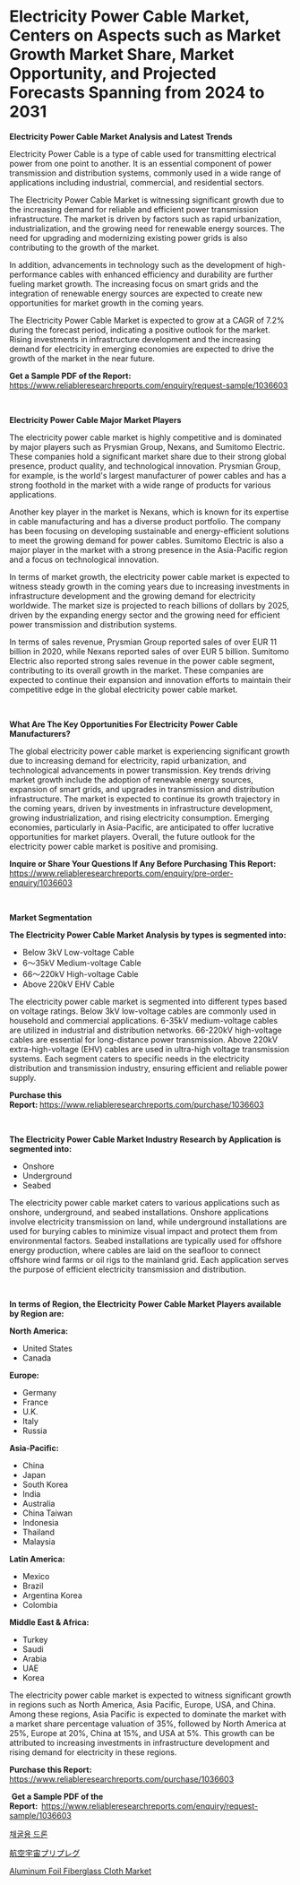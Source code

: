 <p><h1>Electricity Power Cable Market, Centers on Aspects such as Market Growth Market Share, Market Opportunity, and Projected Forecasts Spanning from 2024 to 2031</h1></p><p><strong>Electricity Power Cable Market Analysis and Latest Trends</strong></p>
<p><p>Electricity Power Cable is a type of cable used for transmitting electrical power from one point to another. It is an essential component of power transmission and distribution systems, commonly used in a wide range of applications including industrial, commercial, and residential sectors.</p><p>The Electricity Power Cable Market is witnessing significant growth due to the increasing demand for reliable and efficient power transmission infrastructure. The market is driven by factors such as rapid urbanization, industrialization, and the growing need for renewable energy sources. The need for upgrading and modernizing existing power grids is also contributing to the growth of the market.</p><p>In addition, advancements in technology such as the development of high-performance cables with enhanced efficiency and durability are further fueling market growth. The increasing focus on smart grids and the integration of renewable energy sources are expected to create new opportunities for market growth in the coming years.</p><p>The Electricity Power Cable Market is expected to grow at a CAGR of 7.2% during the forecast period, indicating a positive outlook for the market. Rising investments in infrastructure development and the increasing demand for electricity in emerging economies are expected to drive the growth of the market in the near future.</p></p>
<p><strong>Get a Sample PDF of the Report:&nbsp;</strong> <a href="https://www.reliableresearchreports.com/enquiry/request-sample/1036603">https://www.reliableresearchreports.com/enquiry/request-sample/1036603</a></p>
<p>&nbsp;</p>
<p><strong>Electricity Power Cable Major Market Players</strong></p>
<p><p>The electricity power cable market is highly competitive and is dominated by major players such as Prysmian Group, Nexans, and Sumitomo Electric. These companies hold a significant market share due to their strong global presence, product quality, and technological innovation. Prysmian Group, for example, is the world's largest manufacturer of power cables and has a strong foothold in the market with a wide range of products for various applications.</p><p>Another key player in the market is Nexans, which is known for its expertise in cable manufacturing and has a diverse product portfolio. The company has been focusing on developing sustainable and energy-efficient solutions to meet the growing demand for power cables. Sumitomo Electric is also a major player in the market with a strong presence in the Asia-Pacific region and a focus on technological innovation.</p><p>In terms of market growth, the electricity power cable market is expected to witness steady growth in the coming years due to increasing investments in infrastructure development and the growing demand for electricity worldwide. The market size is projected to reach billions of dollars by 2025, driven by the expanding energy sector and the growing need for efficient power transmission and distribution systems.</p><p>In terms of sales revenue, Prysmian Group reported sales of over EUR 11 billion in 2020, while Nexans reported sales of over EUR 5 billion. Sumitomo Electric also reported strong sales revenue in the power cable segment, contributing to its overall growth in the market. These companies are expected to continue their expansion and innovation efforts to maintain their competitive edge in the global electricity power cable market.</p></p>
<p>&nbsp;</p>
<p><strong>What Are The Key Opportunities For Electricity Power Cable Manufacturers?</strong></p>
<p><p>The global electricity power cable market is experiencing significant growth due to increasing demand for electricity, rapid urbanization, and technological advancements in power transmission. Key trends driving market growth include the adoption of renewable energy sources, expansion of smart grids, and upgrades in transmission and distribution infrastructure. The market is expected to continue its growth trajectory in the coming years, driven by investments in infrastructure development, growing industrialization, and rising electricity consumption. Emerging economies, particularly in Asia-Pacific, are anticipated to offer lucrative opportunities for market players. Overall, the future outlook for the electricity power cable market is positive and promising.</p></p>
<p><strong>Inquire or Share Your Questions If Any Before Purchasing This Report:</strong> <a href="https://www.reliableresearchreports.com/enquiry/pre-order-enquiry/1036603">https://www.reliableresearchreports.com/enquiry/pre-order-enquiry/1036603</a></p>
<p>&nbsp;</p>
<p><strong>Market Segmentation</strong></p>
<p><strong>The Electricity Power Cable Market Analysis by types is segmented into:</strong></p>
<p><ul><li>Below 3kV Low-voltage Cable</li><li>6～35kV Medium-voltage Cable</li><li>66～220kV High-voltage Cable</li><li>Above 220kV EHV Cable</li></ul></p>
<p><p>The electricity power cable market is segmented into different types based on voltage ratings. Below 3kV low-voltage cables are commonly used in household and commercial applications. 6-35kV medium-voltage cables are utilized in industrial and distribution networks. 66-220kV high-voltage cables are essential for long-distance power transmission. Above 220kV extra-high-voltage (EHV) cables are used in ultra-high voltage transmission systems. Each segment caters to specific needs in the electricity distribution and transmission industry, ensuring efficient and reliable power supply.</p></p>
<p><strong>Purchase this Report:&nbsp;</strong><a href="https://www.reliableresearchreports.com/purchase/1036603">https://www.reliableresearchreports.com/purchase/1036603</a></p>
<p>&nbsp;</p>
<p><strong>The Electricity Power Cable Market Industry Research by Application is segmented into:</strong></p>
<p><ul><li>Onshore</li><li>Underground</li><li>Seabed</li></ul></p>
<p><p>The electricity power cable market caters to various applications such as onshore, underground, and seabed installations. Onshore applications involve electricity transmission on land, while underground installations are used for burying cables to minimize visual impact and protect them from environmental factors. Seabed installations are typically used for offshore energy production, where cables are laid on the seafloor to connect offshore wind farms or oil rigs to the mainland grid. Each application serves the purpose of efficient electricity transmission and distribution.</p></p>
<p>&nbsp;</p>
<p><strong>In terms of Region, the Electricity Power Cable Market Players available by Region are:</strong></p>
<p>
    <p> <strong> North America: </strong>
        <ul>
            <li>United States</li>
            <li>Canada</li>
        </ul>
        </p> 
    <p> <strong> Europe: </strong>
        <ul>
            <li>Germany</li>
            <li>France</li>
            <li>U.K.</li>
            <li>Italy</li>
            <li>Russia</li>
        </ul>
        </p> 
    <p> <strong> Asia-Pacific: </strong>
        <ul>
            <li>China</li>
            <li>Japan</li>
            <li>South Korea</li>
            <li>India</li>
            <li>Australia</li>
            <li>China Taiwan</li>
            <li>Indonesia</li>
            <li>Thailand</li>
            <li>Malaysia</li>
        </ul>
        </p> 
    <p> <strong> Latin America: </strong>
        <ul>
            <li>Mexico</li>
            <li>Brazil</li>
            <li>Argentina Korea</li>
            <li>Colombia</li>
        </ul>
        </p> 
    <p> <strong> Middle East & Africa: </strong>
        <ul>
            <li>Turkey</li>
            <li>Saudi</li>
            <li>Arabia</li>
            <li>UAE</li>
            <li>Korea</li>
        </ul>
    </p>
    </p>
<p><p>The electricity power cable market is expected to witness significant growth in regions such as North America, Asia Pacific, Europe, USA, and China. Among these regions, Asia Pacific is expected to dominate the market with a market share percentage valuation of 35%, followed by North America at 25%, Europe at 20%, China at 15%, and USA at 5%. This growth can be attributed to increasing investments in infrastructure development and rising demand for electricity in these regions.</p></p>
<p><strong>Purchase this Report: </strong><a href="https://www.reliableresearchreports.com/purchase/1036603">https://www.reliableresearchreports.com/purchase/1036603</a></p>
<p>&nbsp;<strong>Get a Sample PDF of the Report:&nbsp;&nbsp;</strong><a href="https://www.reliableresearchreports.com/enquiry/request-sample/1036603">https://www.reliableresearchreports.com/enquiry/request-sample/1036603</a></p>
<p><strong></strong></p>
<p><p><a href="https://medium.com/@gradyporer56562023/%EA%B4%91%EC%97%85%EC%9A%A9-%EB%93%9C%EB%A1%A0-%EC%8B%9C%EC%9E%A5-%ED%86%B5%EC%B0%B0-%EC%8B%9C%EC%9E%A5-%EB%8F%99%ED%96%A5-%EC%84%B1%EC%9E%A5-2024%EB%85%84%EB%B6%80%ED%84%B0-2031%EB%85%84%EA%B9%8C%EC%A7%80-%EC%98%88%EC%B8%A1%EB%90%9C-%EA%B2%83-450fc0826eda">채굴용 드론</a></p><p><a href="https://medium.com/@jerrycurtis23/%E8%88%AA%E7%A9%BA%E5%AE%87%E5%AE%99%E3%83%97%E3%83%AA%E3%83%97%E3%83%AC%E3%82%B0%E5%B8%82%E5%A0%B4-2031%E5%B9%B4%E3%81%BE%E3%81%A7%E3%81%AE%E6%88%90%E5%8A%9F%E3%81%99%E3%82%8B%E3%83%93%E3%82%B8%E3%83%8D%E3%82%B9%E6%88%A6%E7%95%A5%E3%81%AE%E9%8D%B5-5b6d8b030b18">航空宇宙プリプレグ</a></p><p><a href="https://eight-handstand-8fb.notion.site/Aluminum-Foil-Fiberglass-Cloth-Market-Size-Focuses-on-Market-Dynamics-In-Depth-Analysis-and-Future--aec9fabbea5149b5a89c8399a441a481">Aluminum Foil Fiberglass Cloth Market</a></p></p>